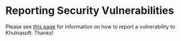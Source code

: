 # Reporting Security Vulnerabilities

Please see [this page](https://www.khulnasoft.com/.well-known/security.txt) for information on how to report a vulnerability to Khulnasoft. Thanks!
